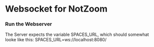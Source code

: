 # Websocket for NotZoom

### Run the Webserver
The Server expects the variable SPACES_URL, which should somewhat looke 
like this: SPACES_URL=ws://localhost:8080/
